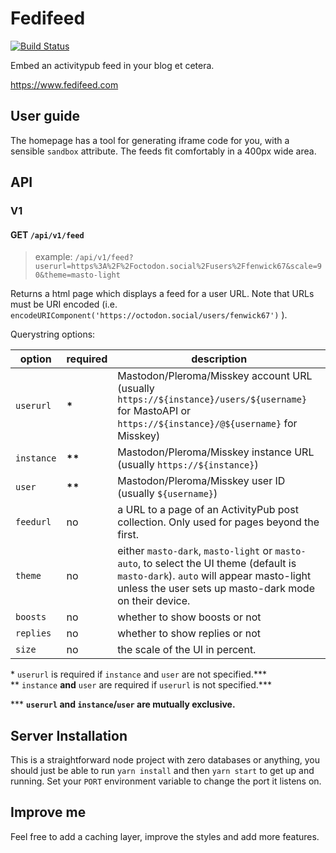 # Fedifeed

[![Build Status](https://ci.git.froth.zone/api/badges/Sam/fedifeed/status.svg)](https://ci.git.froth.zone/Sam/fedifeed)

Embed an activitypub feed in your blog et cetera.

https://www.fedifeed.com

## User guide

The homepage has a tool for generating iframe code for you, with a sensible `sandbox` attribute.  The feeds fit comfortably in a 400px wide area.

## API

### V1

#### GET `/api/v1/feed`

> example: `/api/v1/feed?userurl=https%3A%2F%2Foctodon.social%2Fusers%2Ffenwick67&scale=90&theme=masto-light`

Returns a html page which displays a feed for a user URL.  Note that URLs must be URI encoded (i.e. `encodeURIComponent('https://octodon.social/users/fenwick67')` ).

Querystring options:

| option | required | description |
| ------ | -------- | ----------- |
| `userurl` | **\*** | Mastodon/Pleroma/Misskey account URL (usually `https://${instance}/users/${username}` for MastoAPI or `https://${instance}/@${username}` for Misskey) |
| `instance` | **\*\***| Mastodon/Pleroma/Misskey instance URL (usually `https://${instance}`) |
| `user` | **\*\*** | Mastodon/Pleroma/Misskey user ID (usually `${username}`) |
| `feedurl` | no | a URL to a page of an ActivityPub post collection. Only used for pages beyond the first. |
| `theme` | no | either `masto-dark`, `masto-light` or `masto-auto`, to select the UI theme (default is `masto-dark`). `auto` will appear masto-light unless the user sets up masto-dark mode on their device. |
| `boosts` | no | whether to show boosts or not |
| `replies` | no | whether to show replies or not |
| `size` | no | the scale of the UI in percent. |

\* `userurl` is required if `instance` and `user` are not specified.\*\*\* \
\*\* `instance` **and** `user` are required if `userurl` is not specified.\*\*\*

\*\*\* **`userurl` and `instance`/`user` are mutually exclusive.**
## Server Installation

This is a straightforward node project with zero databases or anything, you should just be able to run `yarn install` and then `yarn start` to get up and running.  Set your `PORT` environment variable to change the port it listens on.

## Improve me

Feel free to add a caching layer, improve the styles and add more features.
